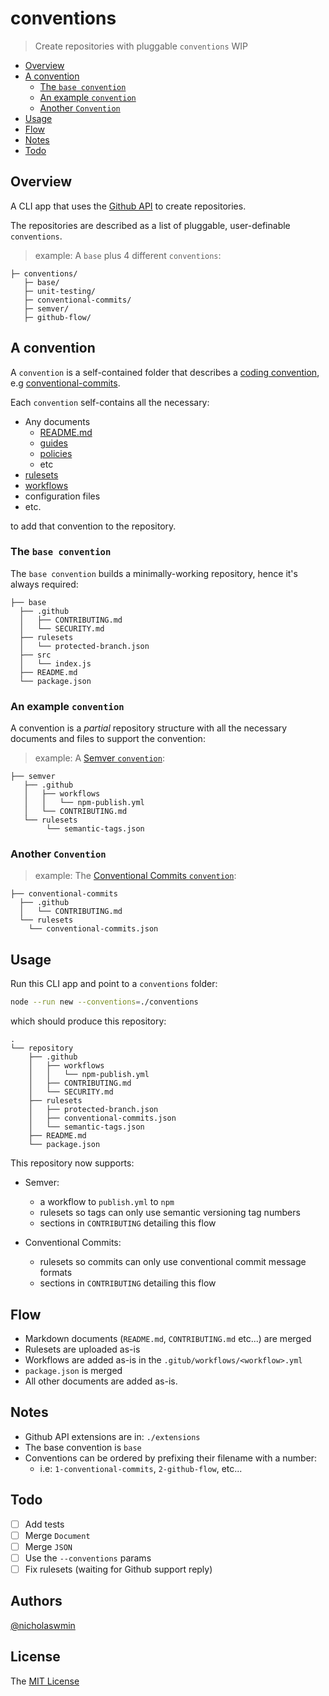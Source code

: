 # conventions

> Create repositories with pluggable `conventions`
> WIP

* [Overview](#overview)
* [A convention](#a-convention)
  + [The `base convention`](#the--base-convention-)
  + [An example `convention`](#an-example--convention-)
  + [Another `Convention`](#another--convention-)
* [Usage](#usage)
* [Flow](#flow)
* [Notes](#notes)
* [Todo](#todo)


## Overview

A CLI app that uses the [Github API][gapi] to create repositories.

The repositories are described as a list of pluggable, 
user-definable `conventions`.

> example: A `base` plus 4 different `conventions`:

```
├─ conventions/
   ├─ base/
   ├─ unit-testing/
   ├─ conventional-commits/
   ├─ semver/
   ├─ github-flow/
```

## A convention

A `convention` is a self-contained folder that describes a 
[coding convention][convention], e.g [conventional-commits][ccomits].

Each `convention` self-contains all the necessary:

- Any documents
  - [README.md][readme]
  - [guides][guides]
  - [policies][secpolic]
  - etc
- [rulesets][rulesets]
- [workflows][actions]
- configuration files 
- etc. 

to add that convention to the repository.

### The `base convention` 

The `base convention` builds a minimally-working repository, 
hence it's always required:

```
├── base
  ├── .github
  │   ├── CONTRIBUTING.md    
  │   └── SECURITY.md    
  ├── rulesets
  │   └── protected-branch.json
  ├── src
  │   └── index.js
  ├── README.md
  └── package.json
```

### An example `convention`

A convention is a *partial* repository structure with all the necessary  
documents and files to support the convention:

> example: A [Semver `convention`][semver]:

```
├── semver
   ├── .github
   │   ├── workflows
   │   │   └── npm-publish.yml
   │   └── CONTRIBUTING.md   
   └── rulesets
        └── semantic-tags.json
```

### Another `Convention`

> example: The [Conventional Commits `convention`][ccomits]:

```
├── conventional-commits
  ├── .github
  │   └── CONTRIBUTING.md    
  └── rulesets
    └── conventional-commits.json
```

## Usage

Run this CLI app and point to a `conventions` folder:

```bash
node --run new --conventions=./conventions
```

which should produce this repository:

```
.
└── repository
    ├── .github
    │   ├── workflows
    │   │   └── npm-publish.yml
    │   ├── CONTRIBUTING.md    
    │   └── SECURITY.md    
    ├── rulesets
    │   ├── protected-branch.json
    │   ├── conventional-commits.json
    │   └── semantic-tags.json
    ├── README.md
    └── package.json
```

This repository now supports:

- Semver:
  - a workflow to `publish.yml` to `npm` 
  - rulesets so tags can only use semantic versioning tag numbers
  - sections in `CONTRIBUTING` detailing this flow

- Conventional Commits:
  - rulesets so commits can only use conventional commit message formats
  - sections in `CONTRIBUTING` detailing this flow

## Flow

- Markdown documents (`README.md`, `CONTRIBUTING.md` etc...) are merged
- Rulesets are uploaded as-is
- Workflows are added as-is in the `.gitub/workflows/<workflow>.yml`
- `package.json` is merged
- All other documents are added as-is.
  
## Notes

- Github API extensions are in: `./extensions`
- The base convention is `base`
- Conventions can be ordered by prefixing their filename with a number:
  - i.e: `1-conventional-commits`, `2-github-flow`, etc...

## Todo

- [ ] Add tests
- [ ] Merge `Document`
- [ ] Merge `JSON`
- [ ] Use the `--conventions` params
- [ ] Fix rulesets (waiting for Github support reply)

## Authors

[@nicholaswmin][author-url]

## License 

The [MIT License][license]

[convention]: https://en.wikipedia.org/wiki/Coding_conventions#
[ccomits]: https://www.conventionalcommits.org/en/v1.0.0/
[semver]: https://semver.org/
[gapi]: https://docs.github.com/en/rest?apiVersion=2022-11-28

[rulesets]: https://docs.github.com/en/repositories/configuring-branches-and-merges-in-your-repository/managing-rulesets/about-rulesets
[actions]: https://docs.github.com/en/actions/writing-workflows
[secpolic]: https://docs.github.com/en/code-security/getting-started/adding-a-security-policy-to-your-repository
[readme]: https://docs.github.com/en/repositories/managing-your-repositorys-settings-and-features/customizing-your-repository/about-readmes
[guides]: https://docs.github.com/en/communities/setting-up-your-project-for-healthy-contributions/setting-guidelines-for-repository-contributors

[author-url]: https://github.com/nicholaswmin
[license]: ./LICENSE
